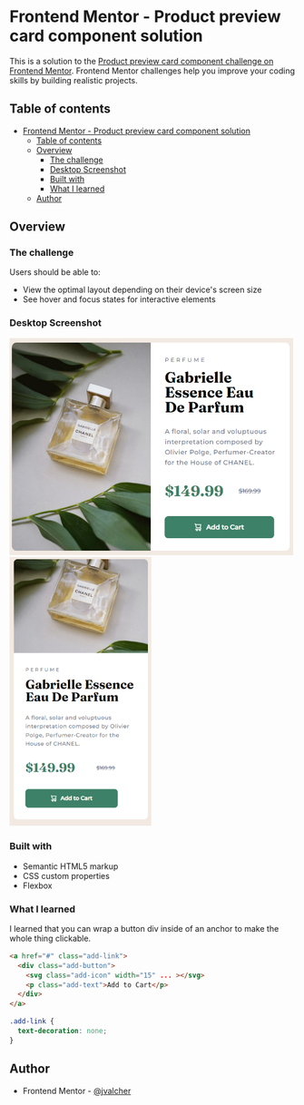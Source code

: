# Frontend Mentor - Product preview card component solution

This is a solution to the [Product preview card component challenge on Frontend Mentor](https://www.frontendmentor.io/challenges/product-preview-card-component-GO7UmttRfa). Frontend Mentor challenges help you improve your coding skills by building realistic projects. 

## Table of contents

- [Frontend Mentor - Product preview card component solution](#frontend-mentor---product-preview-card-component-solution)
  - [Table of contents](#table-of-contents)
  - [Overview](#overview)
    - [The challenge](#the-challenge)
    - [Desktop Screenshot](#desktop-screenshot)
    - [Built with](#built-with)
    - [What I learned](#what-i-learned)
  - [Author](#author)

## Overview

### The challenge

Users should be able to:

- View the optimal layout depending on their device's screen size
- See hover and focus states for interactive elements

### Desktop Screenshot

<img src="desktop.png" alt="desktop version" width="500px"/>
<img src="mobile.png" alt="mobile version" width="250px"/>


### Built with

- Semantic HTML5 markup
- CSS custom properties
- Flexbox

### What I learned

I learned that you can wrap a button div inside of an anchor to make the whole thing clickable.

```html
<a href="#" class="add-link">
  <div class="add-button">
    <svg class="add-icon" width="15" ... ></svg>
    <p class="add-text">Add to Cart</p>
  </div>
</a>
```
```css
.add-link {
  text-decoration: none;
}
```

## Author

- Frontend Mentor - [@jvalcher](https://www.frontendmentor.io/profile/jvalcher)
